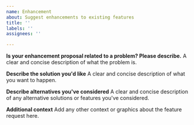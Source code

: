 ```yaml
---
name: Enhancement
about: Suggest enhancements to existing features
title: ''
labels: ''
assignees: ''

---
```


**Is your enhancement proposal related to a problem? Please describe.**
A clear and concise description of what the problem is.

**Describe the solution you'd like**
A clear and concise description of what you want to happen.

**Describe alternatives you've considered**
A clear and concise description of any alternative solutions or features you've considered.

**Additional context**
Add any other context or graphics about the feature request here.
